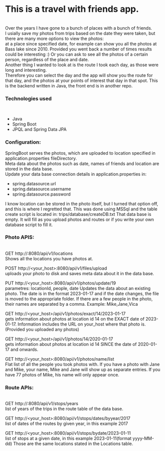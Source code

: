 <H1>This is a travel with friends app.</H1> <br />
Over the years I have gone to a bunch of places with a bunch of friends.<br />
I usially save my photos from trips based on the date they were taken, but there are many more options to view the photos:<br />
at a place since specified date, for example can show you all the photos at Bass lake since 2010. Provided you went back a number of times results could be interesting :)
Or you can ask to see all the photos of a certain person, regardless of the place and date.<br />
Another thing I wanted to look at is the route I took each day, as those were long and interesting.<br />
Therefore you can select the day and the app will show you the route for that day, and the photos at your points of interest that day in that spot.
This is the backend written in Java, the front end is in another repo.<br />

<H3>Technologies used</H3><br />
<ul>
<li>Java</li> <li>Spring Boot</li><li>JPQL and Spring Data JPA</li></ul>
<H3>Configuration:</H3>
SpringBoot serves the photos, which are uploaded to location specified in application.properties fileDirectory.<br />
Meta data about the photos such as date, names of friends and location are stored in the data base.<br />
Update your data base connection details in application.properties in:<br />
<ul>
<li>spring.datasource.url</li>
<li>spring.datasource.username</li>
<li>spring.datasource.password</li>
</ul>
I know location can be stored in the photo itself, but I turned that option off, and this is where I regretted that.
This was done using MSSql and the table create script is located in:
trips/database/createDB.txt
That data base is empty. It will fill as you upload photos and routes or if you write your own database script to fill it.

<H3>Photo APIS:</H3><br />
GET http://<your_host>:8080/api/v1/locations<br />
Shows all the locations you have photos at.<br />

POST http://<your_host>:8080/api/v1/files/upload<br />
uploads your photo to disk and saves meta data about it in the data base.

PUT http://<your_host>:8080/api/v1/photos/update/19<br />
parametres: locationId, people, date
Updates the data about an existing photo. The date is in the format 2023-01-17 and if the date changes, the file is moved to the appropriate folder.
If there are a few people in the photo, their names are separated by a comma. Example: Mike,Jane,Vica

GET http://<your_host>/api/v1/photos/exact/14/2023-01-17<br />
gets information about photos at location id 14 on the EXACT date of 2023-01-17.
Information includes the URL on your_host where that photo is. (Provided you uploaded any photos)

GET http://<your_host>/api/v1/photos/14/2020-01-17<br />
gets information about photos at location id 14 SINCE the date of 2020-01-17 and onwards.

GET http://<your_host>:8080/api/v1/photos/name/list<br />
Flat  list of all the people you took photos with. 
If you have a photo with Jane and Mike, your name, Mike and Jane will show up as separate entries.
If you have 77 photos of Mike, his name will only appear once.

<H3>Route APIs:</H3><br />
GET http://<your_host>:8080/api/v1/stops/years<br />
list of years of the trips in the route table of the data base.

GET http://<your_host>:8080/api/v1/stops/dates/byyear/2017<br />
list of dates of the routes by given year, in this example 2017

GET http://<your_host>:8080/api/v1/stops/bydate/2023-01-11<br />
list of stops at a given date, in this example 2023-01-11(format yyyy-MM-dd)
Those are the same locations stated in the Locations table.
